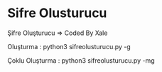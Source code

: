 # Sifre Olusturucu
Şifre Oluşturucu => Coded By Xale

Oluşturma : python3 sifreolusturucu.py -g

Çoklu Oluşturma : python3 sifreolusturucu.py -mg
